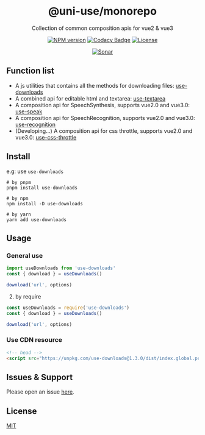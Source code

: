 <div style="text-align: center;" align="center">

# @uni-use/monorepo

Collection of common composition apis for vue2 & vue3

[![NPM version][npm-image]][npm-url]
[![Codacy Badge][codacy-image]][codacy-url]
[![License][license-image]][license-url]

[![Sonar][sonar-image]][sonar-url]

</div>

## Function list

- A js utilities that contains all the methods for downloading files: [use-downloads](https://github.com/saqqdy/uni-use/tree/master/packages/downloads)
- A combined api for editable html and textarea: [use-textarea](https://github.com/saqqdy/uni-use/tree/master/packages/textarea)
- A composition api for SpeechSynthesis, supports vue2.0 and vue3.0: [use-speak](https://github.com/saqqdy/uni-use/tree/master/packages/speak)
- A composition api for SpeechRecognition, supports vue2.0 and vue3.0: [use-recognition](https://github.com/saqqdy/uni-use/tree/master/packages/recognition)
- (Developing...) A composition api for css throttle, supports vue2.0 and vue3.0: [use-css-throttle](https://github.com/saqqdy/uni-use/tree/master/packages/css-throttle)

## Install

e.g: use `use-downloads`

```shell
# by pnpm
pnpm install use-downloads

# by npm
npm install -D use-downloads

# by yarn
yarn add use-downloads
```

## Usage

### General use

```js
import useDownloads from 'use-downloads'
const { download } = useDownloads()

download('url', options)
```

2. by require

```js
const useDownloads = require('use-downloads')
const { download } = useDownloads()

download('url', options)
```

### Use CDN resource

```html
<!-- head -->
<script src="https://unpkg.com/use-downloads@1.3.0/dist/index.global.prod.js"></script>
```

## Issues & Support

Please open an issue [here](https://github.com/saqqdy/uni-use/issues).

## License

[MIT](LICENSE)

[npm-image]: https://img.shields.io/npm/v/@uni-use/monorepo.svg?style=flat-square
[npm-url]: https://npmjs.org/package/@uni-use/monorepo
[codacy-image]: https://app.codacy.com/project/badge/Grade/f70d4880e4ad4f40aa970eb9ee9d0696
[codacy-url]: https://www.codacy.com/gh/saqqdy/@uni-use/monorepo/dashboard?utm_source=github.com&utm_medium=referral&utm_content=saqqdy/@uni-use/monorepo&utm_campaign=Badge_Grade
[license-image]: https://img.shields.io/badge/License-MIT-blue.svg
[license-url]: LICENSE
[sonar-image]: https://sonarcloud.io/api/project_badges/quality_gate?project=saqqdy_uni-use
[sonar-url]: https://sonarcloud.io/dashboard?id=saqqdy_uni-use
